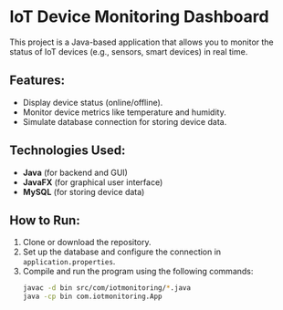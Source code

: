# IoT Device Monitoring Dashboard

This project is a Java-based application that allows you to monitor the status of IoT devices (e.g., sensors, smart devices) in real time.

## Features:
- Display device status (online/offline).
- Monitor device metrics like temperature and humidity.
- Simulate database connection for storing device data.

## Technologies Used:
- **Java** (for backend and GUI)
- **JavaFX** (for graphical user interface)
- **MySQL** (for storing device data)

## How to Run:
1. Clone or download the repository.
2. Set up the database and configure the connection in `application.properties`.
3. Compile and run the program using the following commands:
   ```bash
   javac -d bin src/com/iotmonitoring/*.java
   java -cp bin com.iotmonitoring.App
